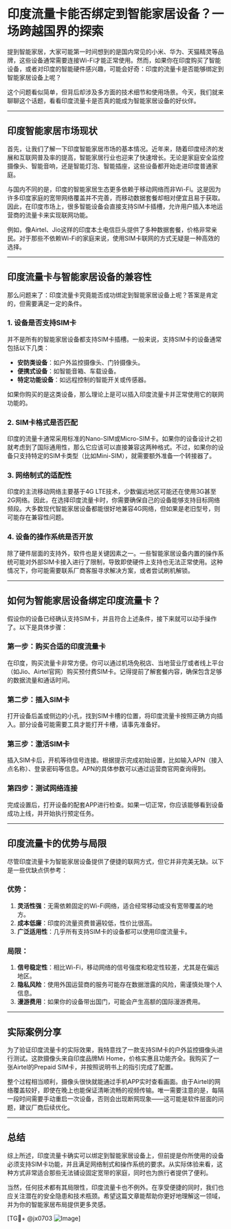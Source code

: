 # 印度流量卡能否绑定到智能家居设备？一场跨越国界的探索

提到智能家居，大家可能第一时间想到的是国内常见的小米、华为、天猫精灵等品牌，这些设备通常需要连接Wi-Fi才能正常使用。然而，如果你在印度购买了智能设备，或者对印度的智能硬件感兴趣，可能会好奇：印度的流量卡是否能够绑定到智能家居设备上呢？

这个问题看似简单，但背后却涉及多方面的技术细节和使用场景。今天，我们就来聊聊这个话题，看看印度流量卡是否真的能成为智能家居设备的好伙伴。

---

## 印度智能家居市场现状

首先，让我们了解一下印度智能家居市场的基本情况。近年来，随着印度经济的发展和互联网普及率的提高，智能家居行业也迎来了快速增长。无论是家庭安全监控摄像头、智能音响，还是智能灯泡、智能插座，这些设备都开始走进印度普通家庭。

与国内不同的是，印度的智能家居生态更多依赖于移动网络而非Wi-Fi。这是因为许多印度家庭的宽带网络覆盖并不完善，而移动数据套餐却相对便宜且易于获取。因此，在印度市场上，很多智能设备会直接支持SIM卡插槽，允许用户插入本地运营商的流量卡来实现联网功能。

例如，像Airtel、Jio这样的印度本土电信巨头提供了多种数据套餐，价格非常亲民。对于那些不依赖Wi-Fi的家庭来说，使用SIM卡联网的方式无疑是一种高效的选择。

---

## 印度流量卡与智能家居设备的兼容性

那么问题来了：印度流量卡究竟能否成功绑定到智能家居设备上呢？答案是肯定的，但需要满足一定的条件。

### 1. 设备是否支持SIM卡
并不是所有的智能家居设备都支持SIM卡插槽。一般来说，支持SIM卡的设备通常包括以下几类：
- **安防类设备**：如户外监控摄像头、门铃摄像头。
- **便携式设备**：如智能音箱、车载设备。
- **特定功能设备**：如远程控制的智能开关或传感器。

如果你购买的是这类设备，那么理论上是可以插入印度流量卡并正常使用它的联网功能的。

### 2. SIM卡格式是否匹配
印度的流量卡通常采用标准的Nano-SIM或Micro-SIM卡。如果你的设备设计之初就考虑到了国际通用性，那么它应该可以直接兼容这两种格式。不过，如果你的设备只支持特定的SIM卡类型（比如Mini-SIM），就需要额外准备一个转接器了。

### 3. 网络制式的适配性
印度的主流移动网络主要基于4G LTE技术，少数偏远地区可能还在使用3G甚至2G网络。因此，在选择印度流量卡时，你需要确保自己的设备能够支持目标网络频段。大多数现代智能家居设备都能很好地兼容4G网络，但如果是老旧型号，则可能存在兼容性问题。

### 4. 设备的操作系统是否开放
除了硬件层面的支持外，软件也是关键因素之一。一些智能家居设备内置的操作系统可能对外部SIM卡接入进行了限制，导致即使硬件上支持也无法正常使用。这种情况下，你可能需要联系厂商客服寻求解决方案，或者尝试刷机解锁。

---

## 如何为智能家居设备绑定印度流量卡？

假设你的设备已经确认支持SIM卡，并且符合上述条件，接下来就可以动手操作了。以下是具体步骤：

### 第一步：购买合适的印度流量卡
在印度，购买流量卡非常方便。你可以通过机场免税店、当地营业厅或者线上平台（如Jio、Airtel官网）购买预付费SIM卡。记得提前了解套餐内容，确保包含足够的数据流量和通话时间。

### 第二步：插入SIM卡
打开设备后盖或侧边的小孔，找到SIM卡槽的位置，将印度流量卡按照正确方向插入。部分设备可能需要工具才能打开卡槽，请事先准备好。

### 第三步：激活SIM卡
插入SIM卡后，开机等待信号连接。根据提示完成初始设置，比如输入APN（接入点名称）、登录密码等信息。APN的具体参数可以通过运营商官网查询得到。

### 第四步：测试网络连接
完成设置后，打开设备的配套APP进行检查。如果一切正常，你应该能够看到设备成功上线，并开始执行预定任务。

---

## 印度流量卡的优势与局限

尽管印度流量卡为智能家居设备提供了便捷的联网方式，但它并非完美无缺。以下是一些优缺点供参考：

### 优势：
1. **灵活性强**：无需依赖固定的Wi-Fi网络，适合经常移动或没有宽带覆盖的地方。
2. **成本低廉**：印度的流量资费普遍较低，性价比很高。
3. **广泛适用性**：几乎所有支持SIM卡的设备都可以使用印度流量卡。

### 局限：
1. **信号稳定性**：相比Wi-Fi，移动网络的信号强度和稳定性较差，尤其是在偏远地区。
2. **隐私风险**：使用外国运营商的服务可能存在数据泄露的风险，需谨慎处理个人信息。
3. **漫游费用**：如果你的设备带出国门，可能会产生高额的国际漫游费用。

---

## 实际案例分享

为了验证印度流量卡的实际效果，我特意找了一款支持SIM卡的户外监控摄像头进行测试。这款摄像头来自印度品牌Mi Home，价格实惠且功能齐全。我购买了一张Airtel的Prepaid SIM卡，并按照说明书上的指引完成了配置。

整个过程相当顺利，摄像头很快就能通过手机APP实时查看画面。由于Airtel的网络覆盖较好，即使在晚上也能保证清晰流畅的视频传输。唯一需要注意的是，每隔一段时间需要手动重启一次设备，否则会出现断网现象——这可能是软件层面的问题，建议厂商后续优化。

---

## 总结

综上所述，印度流量卡确实可以绑定到智能家居设备上，但前提是你所使用的设备必须支持SIM卡功能，并且满足网络制式和操作系统的要求。从实际体验来看，这种方式非常适合那些无法铺设固定宽带的家庭，同时也为旅行者提供了便利。

当然，任何技术都有其局限性，印度流量卡也不例外。在享受便捷的同时，我们也应关注潜在的安全隐患和技术瓶颈。希望这篇文章能帮助你更好地理解这一领域，并为你的智能家居布局提供更多灵感。

[TG💪+ @jx0703 ![Image](https://github.com/user-attachments/assets/dbca1d08-cadb-493c-b0ec-ad6f7a83f270)]